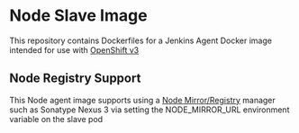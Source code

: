 Node Slave Image
====================

This repository contains Dockerfiles for a Jenkins Agent Docker image intended for 
use with [OpenShift v3](https://github.com/openshift/origin)

Node Registry Support
---------------------------------
This Node agent image supports using a [Node Mirror/Registry](https://blog.sonatype.com/using-nexus-3-as-your-repository-part-2-npm-packages) manager such as Sonatype Nexus 3 via setting the NODE_MIRROR_URL environment variable on the slave pod